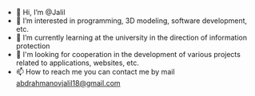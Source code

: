 - 👋 Hi, I’m @Jalil
- 👀 I’m interested in  programming, 3D modeling, software development, etc.
- 🌱 I’m currently learning at the university in the direction of information protection
- 💞️  I'm looking for cooperation in the development of various projects related to applications, websites, etc.
- 📫 How to reach me you can contact me by mail abdrahmanovjalil18@gmail.com

<!---
NorthB1T/NorthB1T is a ✨ special ✨ repository because its `README.md` (this file) appears on your GitHub profile.
You can click the Preview link to take a look at your changes.
--->
